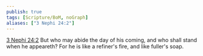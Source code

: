 ```yaml
---
publish: true
tags: [Scripture/BoM, noGraph]
aliases: ["3 Nephi 24:2"]
---
```

[3 Nephi 24:2](https://churchofjesuschrist.org/study/scriptures/bofm/3-ne/24?lang=eng&id=p2#p2) But who may abide the day of his coming, and who shall stand when he appeareth? For he is like a refiner's fire, and like fuller's soap.
